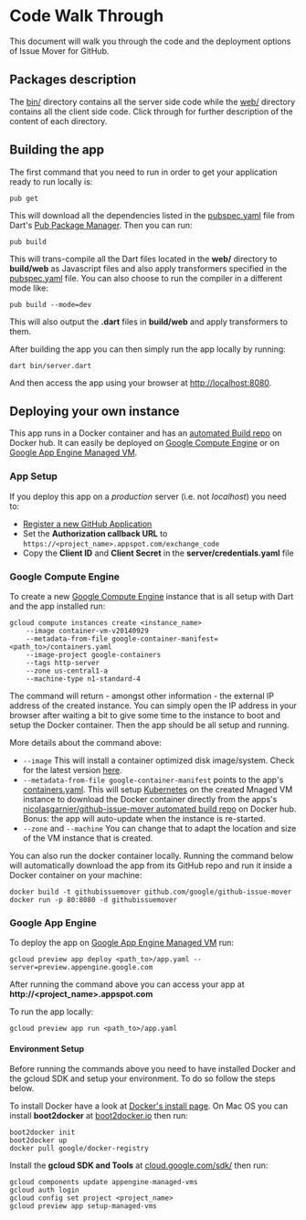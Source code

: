 # Code Walk Through

This document will walk you through the code and the deployment options of Issue
Mover for GitHub.

## Packages description

The [bin/](bin) directory contains all the server side code while the
[web/](web) directory contains all the client side code. Click through for
further description of the content of each directory.

## Building the app

The first command that you need to run in order to get your application ready to
run locally is:

`pub get`

This will download all the dependencies listed in the
[pubspec.yaml](pubspec.yaml) file from Dart's
[Pub Package Manager](https://pub.dartlang.org/). Then you can run:

`pub build`

This will trans-compile all the Dart files located in the **web/** directory to
**build/web** as Javascript files and also apply transformers specified in the
[pubspec.yaml](pubspec.yaml) file. You can also choose to run the compiler in
a different mode like:

`pub build --mode=dev`

This will also output the **.dart** files in **build/web** and apply
transformers to them.

After building the app you can then simply run the app locally by running:

`dart bin/server.dart`

And then access the app using your browser at [http://localhost:8080](http://localhost:8080).

## Deploying your own instance

This app runs in a Docker container and has an
[automated Build repo](https://registry.hub.docker.com/u/nicolasgarnier/github-issue-mover)
on Docker hub. It can easily be deployed on
[Google Compute Engine](https://cloud.google.com/compute/) or on
[Google App Engine Managed VM](https://cloud.google.com/appengine/docs/managed-vms/).

### App Setup

If you deploy this app on a _production_ server (i.e. not _localhost_) you need to:

 - [Register a new GitHub Application](https://github.com/settings/applications/)
 - Set the **Authorization callback URL** to `https://<project_name>.appspot.com/exchange_code`
 - Copy the **Client ID** and **Client Secret** in the **server/credentials.yaml** file

### Google Compute Engine

To create a new [Google Compute Engine](https://cloud.google.com/compute/)
instance that is all setup with Dart and the app installed run:

```
gcloud compute instances create <instance_name>
    --image container-vm-v20140929
    --metadata-from-file google-container-manifest=<path_to>/containers.yaml
    --image-project google-containers
    --tags http-server
    --zone us-central1-a
    --machine-type n1-standard-4
```

The command will return - amongst other information - the external IP address of
the created instance. You can simply open the IP address in your browser after
waiting a bit to give some time to the instance to boot and setup the Docker
container. Then the app should be all setup and running.

More details about the command above:

 - `--image` This will install a container optimized disk image/system. Check for the latest version [here](https://cloud.google.com/compute/docs/containers/container_vms).
 - `--metadata-from-file google-container-manifest` points to the app's [containers.yaml](containers.yaml). This will setup [Kubernetes](https://github.com/GoogleCloudPlatform/kubernetes) on the created Mnaged VM instance to download the Docker container directly from the apps's [nicolasgarnier/github-issue-mover automated build repo](https://registry.hub.docker.com/u/nicolasgarnier/github-issue-mover) on Docker hub. Bonus: the app will auto-update when the instance is re-started.
 - `--zone` and `--machine` You can change that to adapt the location and size of the VM instance that is created.

You can also run the docker container locally. Running the command below will
automatically download the app from its GitHub repo and run it inside a Docker
container on your machine:

```
docker build -t githubissuemover github.com/google/github-issue-mover
docker run -p 80:8080 -d githubissuemover
```

### Google App Engine

To deploy the app on [Google App Engine Managed VM](https://cloud.google.com/appengine/docs/managed-vms/) run:

`gcloud preview app deploy <path_to>/app.yaml --server=preview.appengine.google.com`

After running the command above you can access your app at **http://\<project_name\>.appspot.com**

To run the app locally:

`gcloud preview app run <path_to>/app.yaml`

#### Environment Setup

Before running the commands above you need to have installed Docker and the
gcloud SDK and setup your environment. To do so follow the steps below.

To install Docker have a look at
[Docker's install page](https://docs.docker.com/installation/#installation). On
Mac OS you can install **boot2docker** at [boot2docker.io](http://boot2docker.io/)
then run:

```
boot2docker init
boot2docker up
docker pull google/docker-registry
```

Install the **gcloud SDK and Tools** at [cloud.google.com/sdk/](https://cloud.google.com/sdk/) then run:

```
gcloud components update appengine-managed-vms
gcloud auth login
gcloud config set project <project_name>
gcloud preview app setup-managed-vms
```
